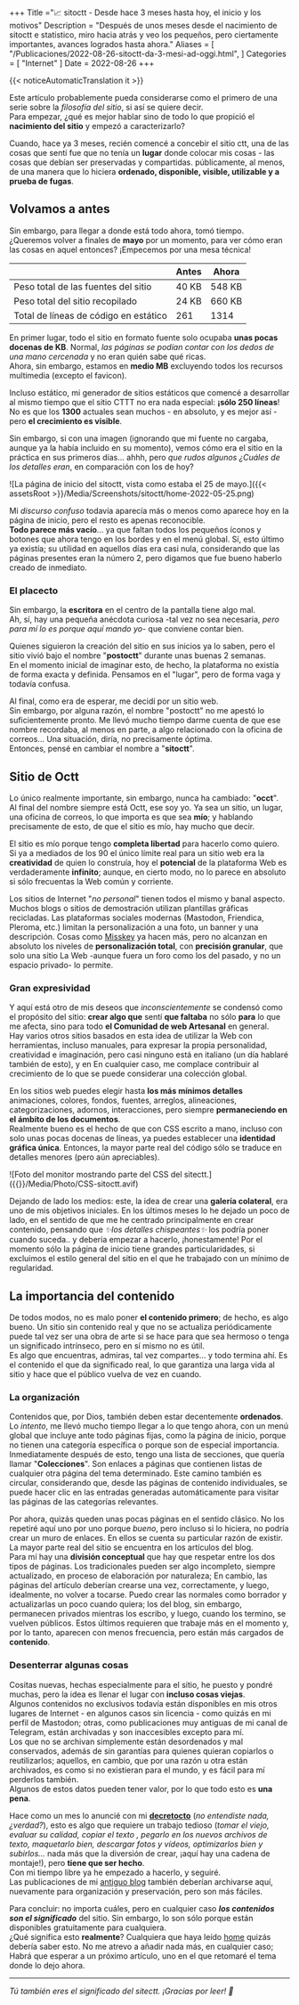 +++
Title ="📈 sitoctt - Desde hace 3 meses hasta hoy, el inicio y los motivos"
Description = "Después de unos meses desde el nacimiento de sitoctt e statistico, miro hacia atrás y veo los pequeños, pero ciertamente importantes, avances logrados hasta ahora."
Aliases = [
  "/Publicaciones/2022-08-26-sitoctt-da-3-mesi-ad-oggi.html",
]
Categories = [ "Internet" ]
Date = 2022-08-26
+++

{{< noticeAutomaticTranslation it >}}



Este artículo probablemente pueda considerarse como el primero de una serie sobre la _filosofía del sitio_, si así se quiere decir.  
Para empezar, ¿qué es mejor hablar sino de todo lo que propició el **nacimiento del sitio** y empezó a caracterizarlo?

Cuando, hace ya 3 meses, recién comencé a concebir el sitio ctt, una de las cosas que sentí fue que no tenía un **lugar** donde colocar mis cosas - las cosas que debían ser preservadas y compartidas. públicamente, al menos, de una manera que lo hiciera **ordenado, disponible, visible, utilizable y a prueba de fugas**.

## Volvamos a antes

Sin embargo, para llegar a donde está todo ahora, tomó tiempo.  
¿Queremos volver a finales de **mayo** por un momento, para ver cómo eran las cosas en aquel entonces? ¡Empecemos por una mesa técnica!

|   | Antes | Ahora |
|---|---|---|
| Peso total de las fuentes del sitio | 40 KB | 548 KB |
| Peso total del sitio recopilado | 24 KB | 660 KB |
| Total de líneas de código en estático | 261 | 1314 |

En primer lugar, todo el sitio en formato fuente solo ocupaba **unas pocas docenas de KB**. Normal, _las páginas se podían contar con los dedos de una mano cercenada_ y no eran quién sabe qué ricas.  
Ahora, sin embargo, estamos en **medio MB** excluyendo todos los recursos multimedia (excepto el favicon).

Incluso estático, mi generador de sitios estáticos que comencé a desarrollar al mismo tiempo que el sitio CTTT no era nada especial: **¡sólo 250 líneas**!  
No es que los **1300** actuales sean muchos - en absoluto, y es mejor así - pero **el crecimiento es visible**.

Sin embargo, si con una imagen (ignorando que mi fuente no cargaba, aunque ya la había incluido en su momento), vemos cómo era el sitio en la práctica en sus primeros días... ahhh, pero _que rudos algunos ¿Cuáles de los detalles eran_, en comparación con los de hoy?

![La página de inicio del sitoctt, vista como estaba el 25 de mayo.]({{< assetsRoot >}}/Media/Screenshots/sitoctt/home-2022-05-25.png)

Mi _discurso confuso_ todavía aparecía más o menos como aparece hoy en la página de inicio, pero el resto es apenas reconocible.  
**Todo parece más vacío**... ya que faltan todos los pequeños íconos y botones que ahora tengo en los bordes y en el menú global. Sí, esto último ya existía; su utilidad en aquellos días era casi nula, considerando que las páginas presentes eran la número 2, pero digamos que fue bueno haberlo creado de inmediato.

### El placecto

Sin embargo, la **escritora** en el centro de la pantalla tiene algo mal.  
Ah, sí, hay una pequeña anécdota curiosa -tal vez no sea necesaria, _pero para mí lo es porque aquí mando yo_- que conviene contar bien.

Quienes siguieron la creación del sitio en sus inicios ya lo saben, pero el sitio vivió bajo el nombre "**postoctt**" durante unas buenas 2 semanas.  
En el momento inicial de imaginar esto, de hecho, la plataforma no existía de forma exacta y definida. Pensamos en el "lugar", pero de forma vaga y todavía confusa.

Al final, como era de esperar, me decidí por un sitio web.  
Sin embargo, por alguna razón, el nombre "postoctt" no me apestó lo suficientemente pronto. Me llevó mucho tiempo darme cuenta de que ese nombre recordaba, al menos en parte, a algo relacionado con la oficina de correos... Una situación, diría, no precisamente óptima.  
Entonces, pensé en cambiar el nombre a "**sitoctt**".

## Sitio de Octt

Lo único realmente importante, sin embargo, nunca ha cambiado: "**occt**".  
Al final del nombre siempre está Octt, ese soy yo. Ya sea un sitio, un lugar, una oficina de correos, lo que importa es que sea **mío**; y hablando precisamente de esto, de que el sitio es mío, hay mucho que decir.

El sitio es mío porque tengo **completa libertad** para hacerlo como quiero.  
Si ya a mediados de los 90 el único límite real para un sitio web era la **creatividad** de quien lo construía, hoy el **potencial** de la plataforma Web es verdaderamente **infinito**; aunque, en cierto modo, no lo parece en absoluto si sólo frecuentas la Web común y corriente.

Los sitios de Internet "_no personal_" tienen todos el mismo y banal aspecto.  
Muchos blogs o sitios de demostración utilizan plantillas gráficas recicladas. Las plataformas sociales modernas (Mastodon, Friendica, Pleroma, etc.) limitan la personalización a una foto, un banner y una descripción. Cosas como [Misskey](https://misskey-hub.net/en) ya hacen más, pero no alcanzan en absoluto los niveles de **personalización total**, con **precisión granular**, que solo una sitio La Web -aunque fuera un foro como los del pasado, y no un espacio privado- lo permite.

### Gran expresividad

Y aquí está otro de mis deseos que _inconscientemente_ se condensó como el propósito del sitio: **crear algo que** sentí **que faltaba** no sólo **para** lo que me afecta, sino para todo **el Comunidad de web Artesanal** en general.  
Hay varios otros sitios basados ​​en esta idea de utilizar la Web con herramientas, incluso manuales, para expresar la propia personalidad, creatividad e imaginación, pero casi ninguno está en italiano (un día hablaré también de esto), y en En cualquier caso, me complace contribuir al crecimiento de lo que se puede considerar una colección global.

En los sitios web puedes elegir hasta **los más mínimos detalles** animaciones, colores, fondos, fuentes, arreglos, alineaciones, categorizaciones, adornos, interacciones, pero siempre **permaneciendo en el ámbito de los documentos**.  
Realmente bueno es el hecho de que con CSS escrito a mano, incluso con solo unas pocas docenas de líneas, ya puedes establecer una **identidad gráfica única**. Entonces, la mayor parte real del código sólo se traduce en detalles menores (pero aún apreciables).

![Foto del monitor mostrando parte del CSS del sitectt.]({{<assetsRoot >}}/Media/Photo/CSS-sitoctt.avif)

Dejando de lado los medios: este, la idea de crear una **galería colateral**, era uno de mis objetivos iniciales. En los últimos meses lo he dejado un poco de lado, en el sentido de que me he centrado principalmente en crear contenido, pensando que _✨los detalles chispeantes✨_ los podría poner cuando suceda.. y debería empezar a hacerlo, ¡honestamente! Por el momento sólo la página de inicio tiene grandes particularidades, si excluimos el estilo general del sitio en el que he trabajado con un mínimo de regularidad.  

## La importancia del contenido

De todos modos, no es malo poner **el contenido primero**; de hecho, es algo bueno. Un sitio sin contenido real y que no se actualiza periódicamente puede tal vez ser una obra de arte si se hace para que sea hermoso o tenga un significado intrínseco, pero en sí mismo no es útil.  
Es algo que encuentras, admiras, tal vez compartes... y todo termina ahí. Es el contenido el que da significado real, lo que garantiza una larga vida al sitio y hace que el público vuelva de vez en cuando.

### La organización

Contenidos que, por Dios, también deben estar decentemente **ordenados**.  
Lo _intento_, me llevó mucho tiempo llegar a lo que tengo ahora, con un menú global que incluye ante todo páginas fijas, como la página de inicio, porque no tienen una categoría específica o porque son de especial importancia.  
Inmediatamente después de esto, tengo una lista de secciones, que quería llamar "**Colecciones**". Son enlaces a páginas que contienen listas de cualquier otra página del tema determinado. Este camino también es circular, considerando que, desde las páginas de contenido individuales, se puede hacer clic en las entradas generadas automáticamente para visitar las páginas de las categorías relevantes.

Por ahora, quizás queden unas pocas páginas en el sentido clásico. No los repetiré aquí uno por uno porque _bueno_, pero incluso si lo hiciera, no podría crear un muro de enlaces. En ellos se cuenta su particular razón de existir.  
La mayor parte real del sitio se encuentra en los artículos del blog.  
Para mí hay una **división conceptual** que hay que respetar entre los dos tipos de páginas. Los tradicionales pueden ser algo incompleto, siempre actualizado, en proceso de elaboración por naturaleza; En cambio, las páginas del artículo deberían crearse una vez, correctamente, y luego, idealmente, no volver a tocarse. Puedo crear las normales como borrador y actualizarlas un poco cuando quiera; los del blog, sin embargo, permanecen privados mientras los escribo, y luego, cuando los termino, se vuelven públicos. Estos últimos requieren que trabaje más en el momento y, por lo tanto, aparecen con menos frecuencia, pero están más cargados de **contenido**.

### Desenterrar algunas cosas

Cositas nuevas, hechas especialmente para el sitio, he puesto y pondré muchas, pero la idea es llenar el lugar con **incluso cosas viejas**.  
Algunos contenidos no exclusivos todavía están disponibles en mis otros lugares de Internet - en algunos casos sin licencia - como quizás en mi perfil de Mastodon; otras, como publicaciones muy antiguas de mi canal de Telegram, están archivadas y son inaccesibles excepto para mí.  
Los que no se archivan simplemente están desordenados y mal conservados, además de sin garantías para quienes quieran copiarlos o reutilizarlos; aquellos, en cambio, que por una razón u otra están archivados, es como si no existieran para el mundo, y es fácil para mí perderlos también.  
Algunos de estos datos pueden tener valor, por lo que todo esto es **una pena**.

Hace como un mes lo anuncié con mi [**decretocto**](../PicoBlog.html#-2022-07-21-Decreto-fu-fatto-2) <!-- ({{< assetsRoot >}} /Archivos/Decreto-20-luglio-2022.pdf) --> (_no entendiste nada, ¿verdad?_), esto es algo que requiere un trabajo tedioso (_tomar el viejo, evaluar su calidad, copiar el texto , pegarlo en los nuevos archivos de texto, maquetarlo bien, descargar fotos y vídeos, optimizarlos bien y subirlos..._ nada más que la diversión de crear, ¡aquí hay una cadena de montaje!), pero **tiene que ser hecho**.  
Con mi tiempo libre ya he empezado a hacerlo, y seguiré.  
Las publicaciones de mi [antiguo blog](https://noblogo.org/loli-documentatrice) también deberían archivarse aquí, nuevamente para organización y preservación, pero son más fáciles.

Para concluir: no importa cuáles, pero en cualquier caso ***los contenidos son el significado*** del sitio. Sin embargo, lo son sólo porque están disponibles gratuitamente para cualquiera.  
¿Qué significa esto **realmente**? Cualquiera que haya leído [home](../index.html) quizás debería saber esto. No me atrevo a añadir nada más, en cualquier caso; Habrá que esperar a un próximo artículo, uno en el que retomaré el tema donde lo dejo ahora.

---

_Tú también eres el significado del sitectt. ¡Gracias por leer! 💖_